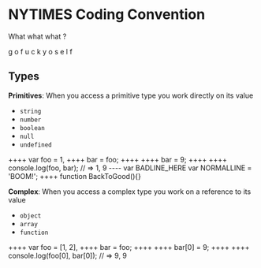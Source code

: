 NYTIMES Coding Convention
=========================

What what what ?

g o f u c k y o s e l f

Types
-----

  **Primitives**: When you access a primitive type you work directly on its value

  + `string`
  + `number`
  + `boolean`
  + `null`
  + `undefined`

++++  var foo = 1,
++++      bar = foo;
++++
++++  bar = 9;
++++
++++  console.log(foo, bar); // => 1, 9
----  var BADLINE_HERE
      var NORMALLINE = 'BOOM!';
++++  function BackToGood(){}


  **Complex**: When you access a complex type you work on a reference to its value

  - `object`
  - `array`
  - `function`

++++ var foo = [1, 2],
++++ bar = foo;
++++
++++ bar[0] = 9;
++++
++++ console.log(foo[0], bar[0]); // => 9, 9
    
